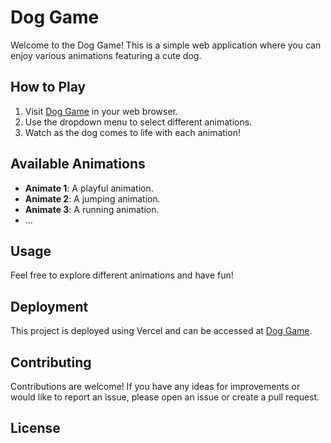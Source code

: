 # Dog Game

Welcome to the Dog Game! This is a simple web application where you can enjoy various animations featuring a cute dog.

## How to Play

1. Visit [Dog Game](https://dog-game-jet.vercel.app) in your web browser.
2. Use the dropdown menu to select different animations.
3. Watch as the dog comes to life with each animation!

## Available Animations

- **Animate 1**: A playful animation.
- **Animate 2**: A jumping animation.
- **Animate 3**: A running animation.
- ...

## Usage

Feel free to explore different animations and have fun!

## Deployment

This project is deployed using Vercel and can be accessed at [Dog Game](https://dog-game-jet.vercel.app).

## Contributing

Contributions are welcome! If you have any ideas for improvements or would like to report an issue, please open an issue or create a pull request.

## License